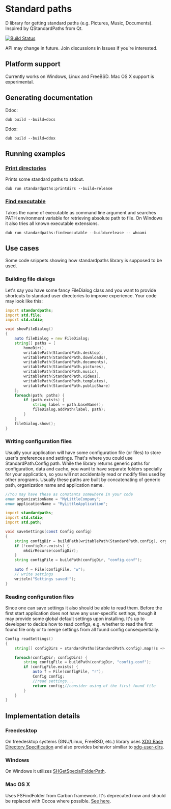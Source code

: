 # Standard paths

D library for getting standard paths (e.g. Pictures, Music, Documents). Inspired by QStandardPaths from Qt.

[![Build Status](https://travis-ci.org/MyLittleRobo/standardpaths.svg?branch=master)](https://travis-ci.org/MyLittleRobo/standardpaths)

API may change in future. Join discussions in Issues if you're interested.

## Platform support

Currently works on Windows, Linux and FreeBSD. Mac OS X support is experimental.

## Generating documentation

Ddoc:

    dub build --build=docs
    
Ddox:

    dub build --build=ddox

## Running examples

### [Print directories](examples/printdirs/source/app.d)

Prints some standard paths to stdout.

    dub run standardpaths:printdirs --build=release

### [Find executable](examples/findexecutable/source/app.d)

Takes the name of executable as command line argument and searches PATH environment variable for retrieving absolute path to file. On Windows it also tries all known executable extensions.

    dub run standardpaths:findexecutable --build=release -- whoami
    
## Use cases

Some code snippets showing how standardpaths library is supposed to be used.

### Building file dialogs

Let's say you have some fancy FileDialog class and you want to provide shortcuts to standard user directories to improve experience.
Your code may look like this:

```d
import standardpaths;
import std.file;
import std.stdio;

void showFileDialog()
{
    auto fileDialog = new FileDialog;
    string[] paths = [
        homeDir(),
        writablePath(StandardPath.desktop),
        writablePath(StandardPath.downloads),
        writablePath(StandardPath.documents),
        writablePath(StandardPath.pictures),
        writablePath(StandardPath.music),
        writablePath(StandardPath.videos),
        writablePath(StandardPath.templates),
        writablePath(StandardPath.publicShare)
    ];
    foreach(path; paths) {
        if (path.exists) {
            string label = path.baseName();
            fileDialog.addPath(label, path);
        }
    }
    fileDialog.show();
}
```

### Writing configuration files

Usually your application will have some configuration file (or files) to store user's preferences and settings. That's where you could use StandardPath.Config path.
While the library returns generic paths for configuration, data and cache, you want to have separate folders specially for your application, so you will not accidentally read or modify files used by other programs.
Usually these paths are built by concatenating of generic path, organization name and application name.

```d
//You may have these as constants somewhere in your code
enum organizationName = "MyLittleCompany";
enum applicationName = "MyLittleApplication";

import standardpaths;
import std.stdio;
import std.path;

void saveSettings(const Config config)
{
    string configDir = buildPath(writablePath(StandardPath.config), organizationName, applicationName);
    if (!configDir.exists) {
        mkdirRecurse(configDir);
    }
    string configFile = buildPath(configDir, "config.conf");
    
    auto f = File(configFile, "w"); 
    // write settings
    writeln("Settings saved!");
}
```

### Reading configuration files

Since one can save settings it also should be able to read them. Before the first start application does not have any user-specific settings, though it may provide some global default settings upon installing.
It's up to developer to decide how to read configs, e.g. whether to read the first found file only or to merge settings from all found config consequentially.

```d
Config readSettings()
{
    string[] configDirs = standardPaths(StandardPath.config).map!(s => buildPath(s, organizationName, applicationName).array;

    foreach(configDir; configDirs) {
        string configFile = buildPath(configDir, "config.conf");
        if (configFile.exists) {
            auto f = File(configFile, "r");
            Config config;
            //read settings...
            return config;//consider using of the first found file
        }
    }
}
```

## Implementation details   

### Freedesktop

On freedesktop systems (GNU/Linux, FreeBSD, etc.) library uses [XDG Base Directory Specification](http://standards.freedesktop.org/basedir-spec/latest/index.html#introduction) and also provides behavior similiar to [xdg-user-dirs](http://www.freedesktop.org/wiki/Software/xdg-user-dirs/).

### Windows

On Windows it utilizes [SHGetSpecialFolderPath](https://msdn.microsoft.com/en-us/library/windows/desktop/bb762204(v=vs.85).aspx).

### Mac OS X

Uses FSFindFolder from Carbon framework. It's deprecated now and should be replaced with Cocoa where possible. [See here](http://cocoadev.com/ApplicationSupportFolder).
